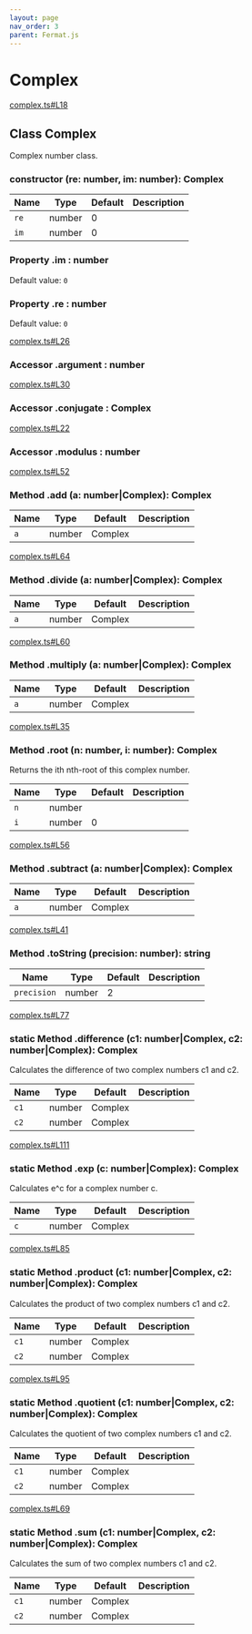 ```yaml
---
layout: page
nav_order: 3
parent: Fermat.js
---
```


# Complex

<div class="docs-item" markdown="1">

<div><a class="source" target="_blank" href="https://github.com/mathigon/fermat.js/tree/master/src/complex.ts#L18">complex.ts#L18</a></div>

## <span class="pill">Class</span> Complex

Complex number class.

<div class="docs-item" markdown="1">

### constructor <span class="signature">(re: number, im: number): Complex</span>

| Name | Type | Default | Description |
| --- | --- | --- | --- |
| `re` | number | 0 |  |
| `im` | number | 0 |  |


</div>

<div class="docs-item" markdown="1">

### <span class="pill">Property</span> .im <span class="signature">: number</span>

Default value: `0`

</div>

<div class="docs-item" markdown="1">

### <span class="pill">Property</span> .re <span class="signature">: number</span>

Default value: `0`

</div>

<div class="docs-item" markdown="1">

<div><a class="source" target="_blank" href="https://github.com/mathigon/fermat.js/tree/master/src/complex.ts#L26">complex.ts#L26</a></div>

### <span class="pill">Accessor</span> .argument <span class="signature">: number</span>

</div>

<div class="docs-item" markdown="1">

<div><a class="source" target="_blank" href="https://github.com/mathigon/fermat.js/tree/master/src/complex.ts#L30">complex.ts#L30</a></div>

### <span class="pill">Accessor</span> .conjugate <span class="signature">: Complex</span>

</div>

<div class="docs-item" markdown="1">

<div><a class="source" target="_blank" href="https://github.com/mathigon/fermat.js/tree/master/src/complex.ts#L22">complex.ts#L22</a></div>

### <span class="pill">Accessor</span> .modulus <span class="signature">: number</span>

</div>

<div class="docs-item" markdown="1">

<div><a class="source" target="_blank" href="https://github.com/mathigon/fermat.js/tree/master/src/complex.ts#L52">complex.ts#L52</a></div>

### <span class="pill">Method</span> .add <span class="signature">(a: number|Complex): Complex</span>

| Name | Type | Default | Description |
| --- | --- | --- | --- |
| `a` | number|Complex |  |  |


</div>

<div class="docs-item" markdown="1">

<div><a class="source" target="_blank" href="https://github.com/mathigon/fermat.js/tree/master/src/complex.ts#L64">complex.ts#L64</a></div>

### <span class="pill">Method</span> .divide <span class="signature">(a: number|Complex): Complex</span>

| Name | Type | Default | Description |
| --- | --- | --- | --- |
| `a` | number|Complex |  |  |


</div>

<div class="docs-item" markdown="1">

<div><a class="source" target="_blank" href="https://github.com/mathigon/fermat.js/tree/master/src/complex.ts#L60">complex.ts#L60</a></div>

### <span class="pill">Method</span> .multiply <span class="signature">(a: number|Complex): Complex</span>

| Name | Type | Default | Description |
| --- | --- | --- | --- |
| `a` | number|Complex |  |  |


</div>

<div class="docs-item" markdown="1">

<div><a class="source" target="_blank" href="https://github.com/mathigon/fermat.js/tree/master/src/complex.ts#L35">complex.ts#L35</a></div>

### <span class="pill">Method</span> .root <span class="signature">(n: number, i: number): Complex</span>

Returns the ith nth-root of this complex number.

| Name | Type | Default | Description |
| --- | --- | --- | --- |
| `n` | number |  |  |
| `i` | number | 0 |  |


</div>

<div class="docs-item" markdown="1">

<div><a class="source" target="_blank" href="https://github.com/mathigon/fermat.js/tree/master/src/complex.ts#L56">complex.ts#L56</a></div>

### <span class="pill">Method</span> .subtract <span class="signature">(a: number|Complex): Complex</span>

| Name | Type | Default | Description |
| --- | --- | --- | --- |
| `a` | number|Complex |  |  |


</div>

<div class="docs-item" markdown="1">

<div><a class="source" target="_blank" href="https://github.com/mathigon/fermat.js/tree/master/src/complex.ts#L41">complex.ts#L41</a></div>

### <span class="pill">Method</span> .toString <span class="signature">(precision: number): string</span>

| Name | Type | Default | Description |
| --- | --- | --- | --- |
| `precision` | number | 2 |  |


</div>

<div class="docs-item" markdown="1">

<div><a class="source" target="_blank" href="https://github.com/mathigon/fermat.js/tree/master/src/complex.ts#L77">complex.ts#L77</a></div>

### <span class="pill">static</span> <span class="pill">Method</span> .difference <span class="signature">(c1: number|Complex, c2: number|Complex): Complex</span>

Calculates the difference of two complex numbers c1 and c2.

| Name | Type | Default | Description |
| --- | --- | --- | --- |
| `c1` | number|Complex |  |  |
| `c2` | number|Complex |  |  |


</div>

<div class="docs-item" markdown="1">

<div><a class="source" target="_blank" href="https://github.com/mathigon/fermat.js/tree/master/src/complex.ts#L111">complex.ts#L111</a></div>

### <span class="pill">static</span> <span class="pill">Method</span> .exp <span class="signature">(c: number|Complex): Complex</span>

Calculates e^c for a complex number c.

| Name | Type | Default | Description |
| --- | --- | --- | --- |
| `c` | number|Complex |  |  |


</div>

<div class="docs-item" markdown="1">

<div><a class="source" target="_blank" href="https://github.com/mathigon/fermat.js/tree/master/src/complex.ts#L85">complex.ts#L85</a></div>

### <span class="pill">static</span> <span class="pill">Method</span> .product <span class="signature">(c1: number|Complex, c2: number|Complex): Complex</span>

Calculates the product of two complex numbers c1 and c2.

| Name | Type | Default | Description |
| --- | --- | --- | --- |
| `c1` | number|Complex |  |  |
| `c2` | number|Complex |  |  |


</div>

<div class="docs-item" markdown="1">

<div><a class="source" target="_blank" href="https://github.com/mathigon/fermat.js/tree/master/src/complex.ts#L95">complex.ts#L95</a></div>

### <span class="pill">static</span> <span class="pill">Method</span> .quotient <span class="signature">(c1: number|Complex, c2: number|Complex): Complex</span>

Calculates the quotient of two complex numbers c1 and c2.

| Name | Type | Default | Description |
| --- | --- | --- | --- |
| `c1` | number|Complex |  |  |
| `c2` | number|Complex |  |  |


</div>

<div class="docs-item" markdown="1">

<div><a class="source" target="_blank" href="https://github.com/mathigon/fermat.js/tree/master/src/complex.ts#L69">complex.ts#L69</a></div>

### <span class="pill">static</span> <span class="pill">Method</span> .sum <span class="signature">(c1: number|Complex, c2: number|Complex): Complex</span>

Calculates the sum of two complex numbers c1 and c2.

| Name | Type | Default | Description |
| --- | --- | --- | --- |
| `c1` | number|Complex |  |  |
| `c2` | number|Complex |  |  |


</div>

</div>